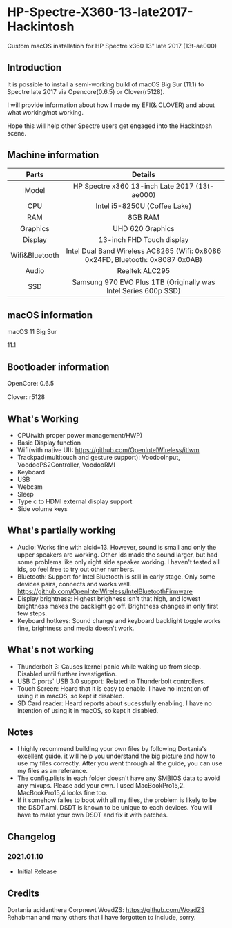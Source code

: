 # HP-Spectre-X360-13-late2017-Hackintosh
Custom macOS installation for HP Spectre x360 13" late 2017 (13t-ae000)

## Introduction
It is possible to install a semi-working build of macOS Big Sur (11.1) to Spectre late 2017 via Opencore(0.6.5) or Clover(r5128).

I will provide information about how I made my EFI(& CLOVER) and about what working/not working.

Hope this will help other Spectre users get engaged into the Hackintosh scene.

## Machine information
|Parts|Details
|:---:|:---:|
Model | HP Spectre x360 13-inch Late 2017 (13t-ae000)
CPU | Intel i5-8250U (Coffee Lake)
RAM | 8GB RAM
Graphics | UHD 620 Graphics
Display | 13-inch FHD Touch display
Wifi&Bluetooth | Intel Dual Band Wireless AC8265 (Wifi: 0x8086 0x24FD, Bluetooth: 0x8087 0x0AB)
Audio | Realtek ALC295
SSD | Samsung 970 EVO Plus 1TB (Originally was Intel Series 600p SSD)

## macOS information
macOS 11 Big Sur

11.1

## Bootloader information
OpenCore: 0.6.5

Clover: r5128

## What's Working
* CPU(with proper power management/HWP)
* Basic Display function
* Wifi(with native UI): https://github.com/OpenIntelWireless/itlwm
* Trackpad(multitouch and gesture support): VoodooInput, VoodooPS2Controller, VoodooRMI
* Keyboard
* USB
* Webcam
* Sleep
* Type c to HDMI external display support
* Side volume keys

## What's partially working
* Audio: Works fine with alcid=13. However, sound is small and only the upper speakers are working. Other ids made the sound larger, but had some problems like only right side speaker working. I haven't tested all ids, so feel free to try out other numbers.
* Bluetooth: Support for Intel Bluetooth is still in early stage. Only some devices pairs, connects and works well. https://github.com/OpenIntelWireless/IntelBluetoothFirmware
* Display brightness: Highest brighness isn't that high, and lowest brightness makes the backlight go off. Brightness changes in only first few steps.
* Keyboard hotkeys: Sound change and keyboard backlight toggle works fine, brightness and media doesn't work.

## What's not working
* Thunderbolt 3: Causes kernel panic while waking up from sleep. Disabled until further investigation.
* USB C ports' USB 3.0 support: Related to Thunderbolt controllers.
* Touch Screen: Heard that it is easy to enable. I have no intention of using it in macOS, so kept it disabled.
* SD Card reader: Heard reports about sucessfully enabling. I have no intention of using it in macOS, so kept it disabled.

## Notes
* I highly recommend building your own files by following Dortania's excellent guide. it will help you understand the big picture and how to use my files correctly. After you went through all the guide, you can use my files as an referance. 
* The config.plists in each folder doesn't have any SMBIOS data to avoid any mixups. Please add your own. I used MacBookPro15,2. MacBookPro15,4 looks fine too.
* If it somehow failes to boot with all my files, the problem is likely to be the DSDT.aml. DSDT is known to be unique to each devices. You will have to make your own DSDT and fix it with patches.

## Changelog
### 2021.01.10
- Initial Release

## Credits
Dortania
acidanthera
Corpnewt
WoadZS: https://github.com/WoadZS
Rehabman
and many others that I have forgotten to include, sorry.
